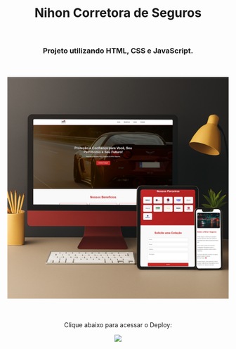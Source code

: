 <h1 align="center">
Nihon Corretora de Seguros</h1>
<br>
<h3 align="center">Projeto utilizando HTML, CSS e JavaScript.</h3>
<br>
<br>

<div align="center">
  <img width="800px" src="https://github.com/feliperyo/nihon-seguros/blob/main/assets/mockup.png?raw=true"/>
</div>
<br>
<div align="center">
  <br>
  <p>Clique abaixo para acessar o Deploy:</p>
<a href="https://nihoncorretoradeseguros.com.br/" target="_blank"><img src="https://img.shields.io/website-up-down-green-red/http/cv.lbesson.qc.to.svg"></a>
</div>
